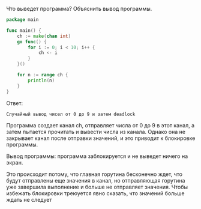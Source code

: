 Что выведет программа? Объяснить вывод программы.

```go
package main

func main() {
	ch := make(chan int)
	go func() {
		for i := 0; i < 10; i++ {
			ch <- i
		}
	}()

	for n := range ch {
		println(n)
	}
}
```

Ответ:
```
Случайный вывод чисел от 0 до 9 и затем deadlock
```
Программа создает канал ch, отправляет числа от 0 до 9 в этот канал, а затем пытается прочитать и вывести числа из канала. Однако она не закрывает канал после отправки значений, и это приводит к блокировке программы.

Вывод программы: программа заблокируется и не выведет ничего на экран.

Это происходит потому, что главная горутина бесконечно ждет, что будут отправлены еще значения в канал, но отправляющая горутина уже завершила выполнение и больше не отправляет значения. Чтобы избежать блокировки треюуется явно сказать, что значений больше ждать не следует 